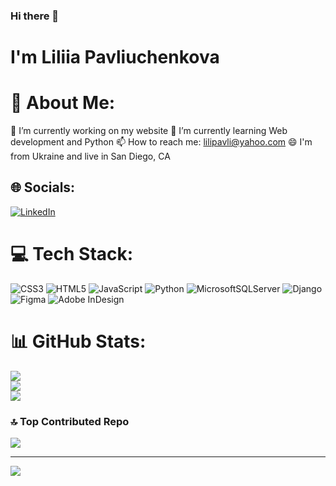 ### Hi there 👋
# I'm Liliia Pavliuchenkova

# 💫 About Me:

🔭 I’m currently working on my website
🌱 I’m currently learning Web development and Python
📫 How to reach me: lilipavli@yahoo.com
😄 I'm from Ukraine and live in San Diego, CA


## 🌐 Socials:
[![LinkedIn](https://img.shields.io/badge/LinkedIn-%230077B5.svg?logo=linkedin&logoColor=white)](www.linkedin.com/in/liliia-pavliuchenkova-b5115683) 

# 💻 Tech Stack:
![CSS3](https://img.shields.io/badge/css3-%231572B6.svg?style=for-the-badge&logo=css3&logoColor=white) ![HTML5](https://img.shields.io/badge/html5-%23E34F26.svg?style=for-the-badge&logo=html5&logoColor=white) ![JavaScript](https://img.shields.io/badge/javascript-%23323330.svg?style=for-the-badge&logo=javascript&logoColor=%23F7DF1E) ![Python](https://img.shields.io/badge/python-3670A0?style=for-the-badge&logo=python&logoColor=ffdd54) ![MicrosoftSQLServer](https://img.shields.io/badge/Microsoft%20SQL%20Sever-CC2927?style=for-the-badge&logo=microsoft%20sql%20server&logoColor=white) ![Django](https://img.shields.io/badge/django-%23092E20.svg?style=for-the-badge&logo=django&logoColor=white) 	![Figma](https://img.shields.io/badge/figma-%23F24E1E.svg?style=for-the-badge&logo=figma&logoColor=white) ![Adobe InDesign](https://img.shields.io/badge/Adobe%20InDesign-49021F?style=for-the-badge&logo=adobeindesign&logoColor=white)
# 📊 GitHub Stats:
![](https://github-readme-stats.vercel.app/api?username=LiliiaPav&theme=dark&hide_border=false&include_all_commits=false&count_private=false)<br/>
![](https://github-readme-streak-stats.herokuapp.com/?user=LiliiaPav&theme=dark&hide_border=false)<br/>
![](https://github-readme-stats.vercel.app/api/top-langs/?username=LiliiaPav&theme=dark&hide_border=false&include_all_commits=false&count_private=false&layout=compact)

### 🔝 Top Contributed Repo
![](https://github-contributor-stats.vercel.app/api?username=LiliiaPav&limit=5&theme=dark&combine_all_yearly_contributions=true)

---
[![](https://visitcount.itsvg.in/api?id=LiliiaPav&icon=0&color=0)](https://visitcount.itsvg.in)




